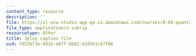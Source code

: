 ```yaml
---
content_type: resource
description: ''
file: https://ol-ocw-studio-app-qa.s3.amazonaws.com/courses/8-04-quantum-physics-i-spring-2016/7d53bf3e801ba6ffbb82d3d3e1c67f06_8Dxo4LPK_9w.srt
file_type: application/x-subrip
resourcetype: Other
title: 3play caption file
uid: 7d53bf3e-801b-a6ff-bb82-d3d3e1c67f06
---
```

